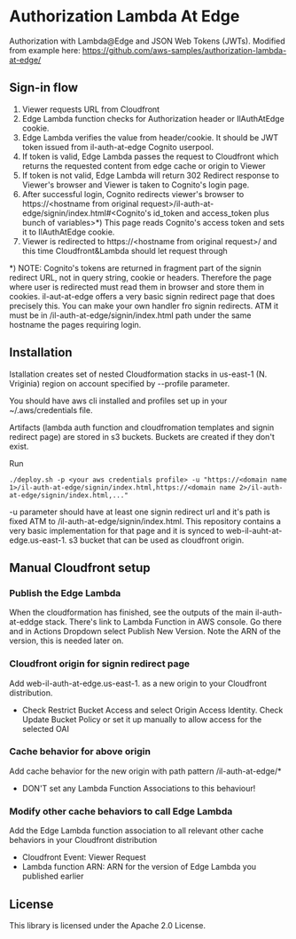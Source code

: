 # Authorization Lambda At Edge

Authorization with Lambda@Edge and JSON Web Tokens (JWTs). Modified from example here: https://github.com/aws-samples/authorization-lambda-at-edge/

## Sign-in flow

1. Viewer requests URL from Cloudfront
2. Edge Lambda function checks for Authorization header or IlAuthAtEdge cookie.
3. Edge Lambda verifies the value from header/cookie. It should be JWT token issued from il-auth-at-edge Cognito userpool.
4. If token is valid, Edge Lambda passes the request to Cloudfront which returns the requested content from edge cache or origin to Viewer
5. If token is not valid, Edge Lambda will return 302 Redirect response to Viewer's browser and Viewer is taken to Cognito's login page.
6. After successful login, Cognito redirects viewer's browser to https://&lt;hostname from original request&gt;/il-auth-at-edge/signin/index.html#&lt;Cognito's id_token and access_token plus bunch of variables&gt;*) This page reads Cognito's access token and sets it to IlAuthAtEdge cookie.
7. Viewer is redirected to https://&lt;hostname from original request&gt;/ and this time Cloudfront&Lambda should let request through

*) NOTE: Cognito's tokens are returned in fragment part of the signin redirect URL, not in query string, cookie  or headers. Therefore the page where user is redirected must read them in browser and store them in cookies. il-aut-at-edge offers a very basic signin redirect page that does precisely this. You can make your own handler fro signin redirects. ATM it must be in /il-auth-at-edge/signin/index.html path under the same hostname the pages requiring login.

## Installation

Istallation creates set of nested Cloudformation stacks in us-east-1 (N. Vriginia) region on account specified by --profile parameter.

You should have aws cli installed and profiles set up in your ~/.aws/credentials file.

Artifacts (lambda auth function and cloudfromation templates and signin redirect page) are stored in s3 buckets. Buckets are created if they don't exist.

Run
```
./deploy.sh -p <your aws credentials profile> -u "https://<domain name 1>/il-auth-at-edge/signin/index.html,https://<domain name 2>/il-auth-at-edge/signin/index.html,..."
```

-u parameter should have at least one signin redirect url and it's path is fixed ATM to /il-auth-at-edge/signin/index.html. This repository contains a very basic implementation for that page and it is synced to web-il-auht-at-edge.us-east-1.<your AWS accountId> s3 bucket that can be used as cloudfront origin.

## Manual Cloudfront setup

### Publish the Edge Lambda
When the cloudformation has finished, see the outputs of the main il-auth-at-eddge stack. There's link to Lambda Function in AWS console. Go there and in Actions Dropdown select Publish New Version. Note the ARN of the version, this is needed later on.

### Cloudfront origin for signin redirect page

Add web-il-auth-at-edge.us-east-1.<your AWS accountId> as a new origin to your Cloudfront distribution. 

  - Check Restrict Bucket Access and select Origin Access Identity. Check Update Bucket Policy or set it up manually to allow access for the selected OAI

### Cache behavior for above origin

Add cache behavior for the new origin with path pattern /il-auth-at-edge/*

  - DON'T set any Lambda Function Associations to this behaviour!

### Modify other cache behaviors to call Edge Lambda

Add the Edge Lambda function association to all relevant other cache behaviors in your Cloudfront distribution

  - Cloudfront Event: Viewer Request
  - Lambda function ARN: ARN for the version of Edge Lambda you published earlier

## License

This library is licensed under the Apache 2.0 License. 
